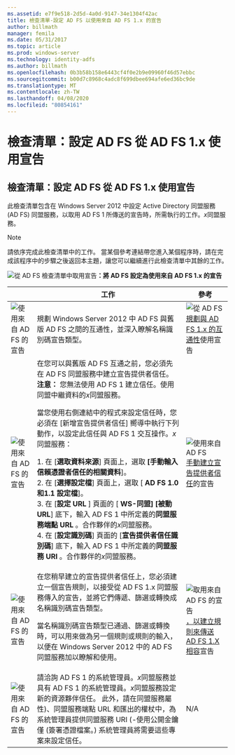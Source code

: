 ```yaml
---
ms.assetid: e7f9e518-2d5d-4a0d-9147-34e1304f42ac
title: 檢查清單-設定 AD FS 以使用來自 AD FS 1.x 的宣告
author: billmath
manager: femila
ms.date: 05/31/2017
ms.topic: article
ms.prod: windows-server
ms.technology: identity-adfs
ms.author: billmath
ms.openlocfilehash: 0b3b58b158e6443cf4f0e2b9e09960f46d57ebbc
ms.sourcegitcommit: b00d7c8968c4adc8f699dbee694afe6ed36bc9de
ms.translationtype: MT
ms.contentlocale: zh-TW
ms.lasthandoff: 04/08/2020
ms.locfileid: "80854161"
---
```

# <a name="checklist-configuring-ad-fs--to-consume-claims-from-ad-fs-1x"></a>檢查清單：設定 AD FS 從 AD FS 1.x 使用宣告

  
## <a name="checklist-configuring-ad-fs-to-consume-claims-from-adfs1x"></a>檢查清單：設定 AD FS 從 AD FS 1.x 使用宣告  
此檢查清單包含在 Windows Server 2012 中設定 Active Directory 同盟服務 \(AD FS\) 同盟服務，以取用 AD FS 1 所傳送的宣告時，所需執行的工作。*x*同盟服務。  
  
> [!NOTE]  
> 請依序完成此檢查清單中的工作。 當某個參考連結帶您進入某個程序時，請在完成該程序中的步驟之後返回本主題，讓您可以繼續進行此檢查清單中其餘的工作。  
  
![從 AD FS 檢查清單中取用宣告](media/2b05dce3-938f-4168-9b8f-1f4398cbdb9b.gif)**：將 AD FS 設定為使用來自 AD FS 1.x 的宣告**  
  
||工作|參考|  
|-|--------|-------------|  
|![使用來自 AD FS 的宣告](media/icon_checkboxo.gif)|規劃 Windows Server 2012 中 AD FS 與舊版 AD FS 之間的互通性，並深入瞭解名稱識別碼宣告類型。|![從 AD FS](media/faa393df-4856-4431-9eda-4f4e5be72a90.gif)[規劃與 AD FS 1.x 的互通性](https://technet.microsoft.com/library/ff678040.aspx)使用宣告|  
|![使用來自 AD FS 的宣告](media/icon_checkboxo.gif)|在您可以與舊版 AD FS 互通之前，您必須先在 AD FS 同盟服務中建立宣告提供者信任。 **注意：** 您無法使用 AD FS 1 建立信任。使用同盟中繼資料的*x*同盟服務。<p>當您使用右側連結中的程式來設定信任時，您必須在 [新增宣告提供者信任] 嚮導中執行下列動作，以設定此信任與 AD FS 1 交互操作。*x*同盟服務：<p>1. 在 [**選取資料來源**] 頁面上，選取 **[手動輸入信賴憑證者信任的相關資料**]。<br />2. 在 [**選擇設定檔**] 頁面上，選取 [ **AD FS 1.0 和1.1 設定檔**]。<br />3. 在 [**設定 URL** ] 頁面的 [ **WS\-同盟] [被動 URL**] 底下，輸入 AD FS 1 中所定義的**同盟服務端點 URL** 。合作夥伴的*x*同盟服務。<br />4. 在 [**設定識別碼**] 頁面的 [**宣告提供者信任識別碼**] 底下，輸入 AD FS 1 中所定義的**同盟服務 URI** 。合作夥伴的*x*同盟服務。|![使用來自 AD FS](media/faa393df-4856-4431-9eda-4f4e5be72a90.gif)[手動建立宣告提供者信任](../../ad-fs/operations/Create-a-Claims-Provider-Trust.md)的宣告|  
|![使用來自 AD FS 的宣告](media/icon_checkboxo.gif)|在您稍早建立的宣告提供者信任上，您必須建立一個宣告規則，以接受從 AD FS 1.x 同盟服務傳入的宣告，並將它們傳遞、篩選或轉換成名稱識別碼宣告類型。<p>當名稱識別碼宣告類型已通過、篩選或轉換時，可以用來做為另一個規則或規則的輸入，以便在 Windows Server 2012 中的 AD FS 同盟服務加以瞭解和使用。|![取用來自 AD FS 的宣告](media/faa393df-4856-4431-9eda-4f4e5be72a90.gif)[，以建立規則來傳送 AD FS 1.X 相容](../../ad-fs/operations/Create-a-Rule-to-Send-an-AD-FS-1x-Compatible-Claim.md)宣告|  
|![使用來自 AD FS 的宣告](media/icon_checkboxo.gif)|請洽詢 AD FS 1 的系統管理員。*x*同盟服務並具有 AD FS 1 的系統管理員。*x*同盟服務設定新的資源夥伴信任。 此外，請在同盟服務屬性\)、同盟服務端點 URL 和匯出的權杖中，為系統管理員提供同盟服務 URI \(\-使用公開金鑰僅 \(簽署憑證檔案。\) 系統管理員將需要這些專案來設定信任。|N\/A|  
  


